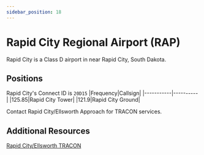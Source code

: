 ```yaml
---
sidebar_position: 18
---
```


# Rapid City Regional Airport (RAP)
Rapid City is a Class D airport in near Rapid City, South Dakota.

## Positions
Rapid City's Connect ID is ```20D15```
|Frequency|Callsign|
|-----------|----------|
|125.85|Rapid City Tower|
|121.9|Rapid City Ground|

Contact Rapid City/Ellsworth Approach for TRACON services.

## Additional Resources
[Rapid City/Ellsworth TRACON](/docs/sops/tracon/rcatracon.md)